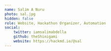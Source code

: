 ```yaml
---
name: Salim A Nuru
photo: sal.jpg
hidden: false
role: Website, Hackathon Organizer, Automation
social:
    twitter: iamsalimabdella
    github: theShinigami
    website: https://hackmd.io/@sal 
---
```

